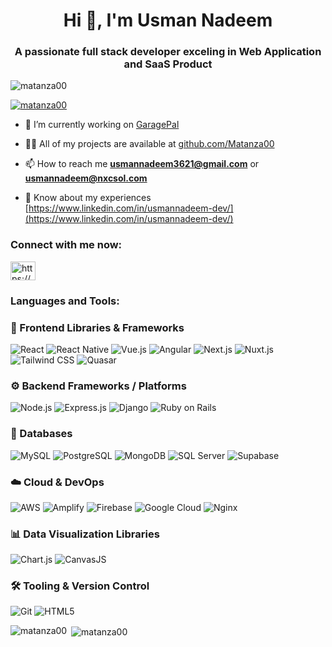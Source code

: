 <h1 align="center">Hi 👋, I'm Usman Nadeem</h1>
<h3 align="center">A passionate full stack developer exceling in Web Application and SaaS Product</h3>

<p align="left"> <img src="https://komarev.com/ghpvc/?username=matanza00&label=Profile%20views&color=0e75b6&style=flat" alt="matanza00" /> </p>

<p align="left"> <a href="https://github.com/ryo-ma/github-profile-trophy&theme=onedark&rank=S,AAA"><img src="https://github-profile-trophy.vercel.app/?username=matanza00" alt="matanza00" /></a> </p>

- 🔭 I’m currently working on [GaragePal](https://garagepal.ca)

- 👨‍💻 All of my projects are available at [github.com/Matanza00](github.com/Matanza00)

- 📫 How to reach me **usmannadeem3621@gmail.com** or **usmannadeem@nxcsol.com**

- 📄 Know about my experiences [https://www.linkedin.com/in/usmannadeem-dev/](https://www.linkedin.com/in/usmannadeem-dev/)

<h3 align="left">Connect with me now:</h3>
<p align="left">
<a href="https://linkedin.com/in/usmannadeem-dev" target="blank"><img align="center" src="https://raw.githubusercontent.com/rahuldkjain/github-profile-readme-generator/master/src/images/icons/Social/linked-in-alt.svg" alt="https://www.linkedin.com/in/usmannadeem-dev" height="30" width="40" /></a>
</p>

<h3 align="left">Languages and Tools:</h3>

### 🚀 Frontend Libraries & Frameworks
![React](https://img.shields.io/badge/React-20232A?style=for-the-badge&logo=react)
![React Native](https://img.shields.io/badge/React_Native-20232A?style=for-the-badge&logo=react)
![Vue.js](https://img.shields.io/badge/Vue.js-35495E?style=for-the-badge&logo=vue.js)
![Angular](https://img.shields.io/badge/Angular-DD0031?style=for-the-badge&logo=angular)
![Next.js](https://img.shields.io/badge/Next.js-000000?style=for-the-badge&logo=next.js)
![Nuxt.js](https://img.shields.io/badge/Nuxt.js-00C58E?style=for-the-badge&logo=nuxt.js)
![Tailwind CSS](https://img.shields.io/badge/Tailwind_CSS-06B6D4?style=for-the-badge&logo=tailwind-css)
![Quasar](https://img.shields.io/badge/Quasar-1976D2?style=for-the-badge&logo=quasar)

### ⚙️ Backend Frameworks / Platforms
![Node.js](https://img.shields.io/badge/Node.js-339933?style=for-the-badge&logo=node.js)
![Express.js](https://img.shields.io/badge/Express.js-000000?style=for-the-badge&logo=express)
![Django](https://img.shields.io/badge/Django-092E20?style=for-the-badge&logo=django)
![Ruby on Rails](https://img.shields.io/badge/Rails-CC0000?style=for-the-badge&logo=ruby-on-rails)

### 🧱 Databases
![MySQL](https://img.shields.io/badge/MySQL-4479A1?style=for-the-badge&logo=mysql)
![PostgreSQL](https://img.shields.io/badge/PostgreSQL-4169E1?style=for-the-badge&logo=postgresql)
![MongoDB](https://img.shields.io/badge/MongoDB-47A248?style=for-the-badge&logo=mongodb)
![SQL Server](https://img.shields.io/badge/SQL_Server-CC2927?style=for-the-badge&logo=microsoft-sql-server)
![Supabase](https://img.shields.io/badge/-Supabase-282828?style=flat&logo=supabase&logoColor=3FCF8E)

### ☁️ Cloud & DevOps
![AWS](https://img.shields.io/badge/AWS-232F3E?style=for-the-badge&logo=amazon-aws)
![Amplify](https://img.shields.io/badge/Amplify-FF9900?style=for-the-badge&logo=aws-amplify)
![Firebase](https://img.shields.io/badge/Firebase-FFCA28?style=for-the-badge&logo=firebase)
![Google Cloud](https://img.shields.io/badge/GCP-4285F4?style=for-the-badge&logo=google-cloud)
![Nginx](https://img.shields.io/badge/Nginx-009639?style=for-the-badge&logo=nginx)

### 📊 Data Visualization Libraries
![Chart.js](https://img.shields.io/badge/Chart.js-FF6384?style=for-the-badge&logo=chartdotjs)
![CanvasJS](https://img.shields.io/badge/CanvasJS-FF7133?style=for-the-badge)

### 🛠️ Tooling & Version Control
![Git](https://img.shields.io/badge/Git-F05032?style=for-the-badge&logo=git)
![HTML5](https://img.shields.io/badge/HTML5-E34F26?style=for-the-badge&logo=html5)



<p><img align="left" src="https://github-readme-stats.vercel.app/api/top-langs?username=matanza00&show_icons=true&locale=en&layout=compact" alt="matanza00" /></p>

<p>&nbsp;<img align="center" src="https://github-readme-stats.vercel.app/api?username=matanza00&show_icons=true&locale=en" alt="matanza00" /></p>
